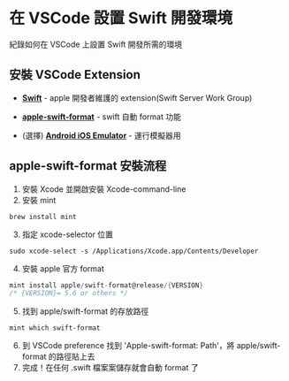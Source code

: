 # 在 VSCode 設置 Swift 開發環境

紀錄如何在 VSCode 上設置 Swift 開發所需的環境

## 安裝 VSCode Extension

- [**Swift**](https://marketplace.visualstudio.com/items?itemName=sswg.swift-lang) - apple 開發者維護的 extension(Swift Server Work Group)
- [**apple-swift-format**](https://marketplace.visualstudio.com/items?itemName=vknabel.vscode-apple-swift-format) - swift 自動 format 功能

- (選擇) [**Android iOS Emulator**](https://marketplace.visualstudio.com/items?itemName=DiemasMichiels.emulate) - 運行模擬器用

## apple-swift-format 安裝流程

1. 安裝 Xcode 並開啟安裝 Xcode-command-line
2. 安裝 mint

```
brew install mint
```

3. 指定 xcode-selector 位置

```
sudo xcode-select -s /Applications/Xcode.app/Contents/Developer
```

4. 安裝 apple 官方 format

```go
mint install apple/swift-format@release/{VERSION}
/* {VERSION}= 5.6 or others */
```

5. 找到 apple/swift-format 的存放路徑

```
mint which swift-format
```

6. 到 VSCode preference 找到 'Apple-swift-format: Path'，將 apple/swift-format 的路徑貼上去
7. 完成！在任何 .swift 檔案案儲存就會自動 format 了
